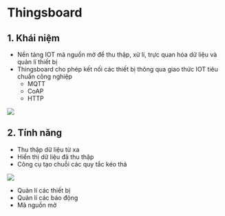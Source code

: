 # Thingsboard
## 1. Khái niệm
- Nền tảng IOT mã nguồn mở để thu thập, xử lí, trực quan hóa dữ liệu và quản lí thiết bị
- Thingsboard cho phép kết nối các thiết bị thông qua giao thức IOT tiêu chuẩn công nghiệp
  + MQTT
  + CoAP
  + HTTP

![](https://lophocvui.com/wp-content/uploads/2018/09/mqtt.png)

## 2. Tính năng
- Thu thập dữ liệu từ xa
- Hiển thị dữ liệu đã thu thập
- Công cụ tạo chuỗi các quy tắc kéo thả

![](https://lophocvui.com/wp-content/uploads/2018/09/rulechain-1.png)

- Quản lí các thiết bị
- Quản lí các báo động
- Mã nguồn mở
